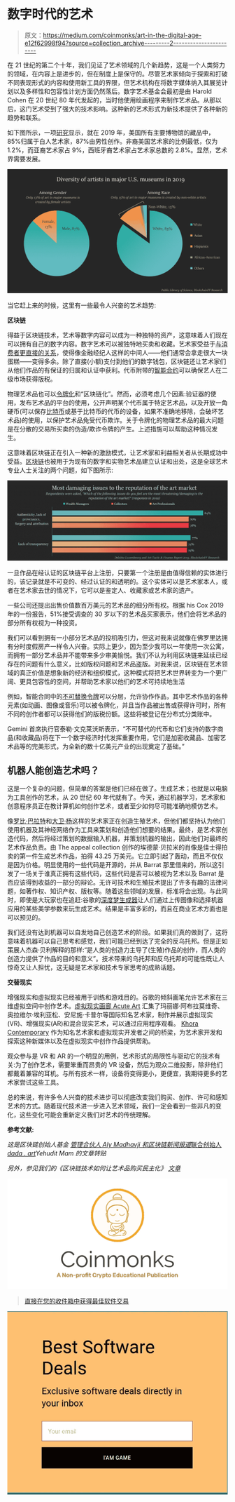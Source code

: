 # 数字时代的艺术

> 原文：<https://medium.com/coinmonks/art-in-the-digital-age-e12f62998f94?source=collection_archive---------2----------------------->

在 21 世纪的第二个十年，我们见证了艺术领域的几个新趋势，这是一个人类努力的领域，在内容上是进步的，但在制度上是保守的。尽管艺术家倾向于探索和打破不同表现形式的内容和使用新工具的界限，但艺术机构在将数字媒体纳入其展览计划以及多样性和包容性计划方面仍然落后。数字艺术基金会最初是由 Harold Cohen 在 20 世纪 80 年代发起的，当时他使用绘画程序来制作艺术品。从那以后，这门艺术受到了强大的技术影响。这种新的艺术形式为新技术提供了各种新的趋势和联系。

如下图所示，一项[研究](https://www.ncbi.nlm.nih.gov/pmc/articles/PMC6426178/)显示，就在 2019 年，美国所有主要博物馆的藏品中，85%归属于白人艺术家，87%由男性创作。非裔美国艺术家的比例最低，仅为 1.2%，而亚裔艺术家占 9%，西班牙裔艺术家占艺术家总数的 2.8%。显然，艺术界需要发展。

![](img/1b4f68b68130d4b0708b7fec0aaa73b0.png)

当它赶上来的时候，这里有一些最令人兴奋的艺术趋势:

**区块链**

得益于区块链技术，艺术等数字内容可以成为一种独特的资产，这意味着人们现在可以拥有自己的数字内容。数字艺术可以被独特地买卖和收藏。艺术家受益于[与消费者更直接的关系](https://techcrunch.com/2016/10/08/how-blockchain-can-change-the-music-industry/)，使得像金融经纪人这样的中间人——他们通常会拿走很大一块蛋糕——变得多余。除了直接(小额)支付到他们的数字钱包，区块链还让艺术家们从他们作品的有保证的归属和认证中获利。代币附带的[智能合约](https://blog.coincodecap.com/tag/smart-contact/)可以确保艺人在二级市场获得版税。

物理艺术品也可以[令牌化](/@theog__/how-to-blockchain-physical-artwork-4162ecf7f061)和“区块链化”。然而，必须考虑几个因素:验证器的使用，发布艺术品的平台的使用，公开声明某个代币属于特定艺术品，以及开放一角硬币(可以保存[比特币](https://blog.coincodecap.com/a-candid-explanation-of-bitcoin/)或基于比特币的代币的设备，如果不准确地移除，会破坏艺术品)的使用，以保护艺术品免受代币欺诈。关于令牌化的物理艺术品的最大问题是在分散的交易所买卖的伪造/欺诈令牌的产生。上述措施可以帮助这种情况发生。

这意味着区块链正在引入一种新的激励模式，让艺术家和利益相关者从长期成功中受益。[区块链](https://blog.coincodecap.com/what-is-bitcoin-and-how-it-works/)也被用于为现有的数字和实物艺术品建立认证和出处，这是全球艺术专业人士关注的两个问题，如下图所示:

![](img/075410657bb7e13b5c40e60312af5119.png)

一旦作品在经认证的区块链平台上注册，只要第一个注册是由值得信赖的实体进行的，该记录就是不可变的、经过认证的和透明的。这个实体可以是艺术家本人，或者在艺术家去世的情况下，它可以是鉴定人、收藏家或艺术家的遗产。

一些公司还提出出售价值数百万美元的艺术品的细分所有权。根据 his Cox 2019 年的一份报告，51%接受调查的 30 岁以下的艺术品买家表示，他们会将艺术品的部分所有权视为一种投资。

我们可以看到拥有一小部分艺术品的投机吸引力，但这对我来说就像在佛罗里达拥有分时度假房产一样令人兴奋。实际上更少，因为至少我可以一年使用一次公寓，而拥有一部分艺术品并不能带来多少审美愉悦。我们不认为利用区块链来延续已经存在的问题有什么意义，比如版权问题和艺术品盗版。对我来说，区块链在艺术领域的真正价值是想象新的经济和组织模式，这种模式将把艺术世界转变为一个更广阔、更具包容性的空间，并帮助艺术家以他们的艺术可持续地生活

例如，智能合同中的[不可替换令牌](https://blog.coincodecap.com/non-fungible-tokens-explained/)可以分层，允许协作作品，其中艺术作品的各种元素(如动画、图像或音乐)可以被令牌化，并且当作品被出售或获得许可时，所有不同的创作者都可以获得他们的版税份额。这些将被登记在分布式分类账中。

Gemini 首席执行官泰勒·文克莱沃斯表示，“不可替代的代币和它们支持的数字商品(和收藏品)将在下一个数字经济时代发挥重要作用，它们是加密收藏品、加密艺术品等的完美形式，为全新的数十亿美元产业的出现奠定了基础。”

## **机器人能创造艺术吗？**

这是一个复杂的问题，但简单的答案是他们已经在做了。生成艺术；也就是以电脑为工具创作的艺术，从 20 世纪 60 年代就有了。今天，通过机器学习，艺术家和创意程序员正在教计算机如何创作艺术，或者至少如何尽可能准确地模仿艺术。

像[罗比·巴拉特](https://www.instagram.com/robbie.exe/)和[大卫·杨](http://www.triplecode.com/)这样的艺术家正在创造生殖艺术，但他们都坚持认为他们使用机器及其神经网络作为工具来策划和创造他们想要的结果。最终，是艺术家创造代码，然后将经过策划的数据输入机器，并策划机器的输出，因此他们对最终的艺术作品负责。由 The appeal collection 创作的埃德蒙·贝拉米的肖像是佳士得拍卖的第一件生成艺术作品，拍得 43.25 万美元。它立即引起了轰动，而且不仅仅是因为价格。明显使用的一些代码是开源的，并从 Barrat 那里借来的，所以这引发了一场关于谁真正拥有这些代码，这些代码是否可以被视为艺术以及 Barrat 是否应该得到收益的一部分的辩论。无许可技术和生殖技术提出了许多有趣的法律问题，如著作权、知识产权、版权等。随着这些领域的发展，标准将会出现。与此同时，即使是大玩家也在追赶:谷歌的[深度梦生成器](https://deepdreamgenerator.com/)让人们通过上传图像和选择机器应用的某些美学参数来玩生成艺术。结果是丰富多彩的，而且在商业艺术方面也是可以预见的。

我们还没有达到机器可以自发地自己创造艺术的阶段。如果我们真的做到了，这将意味着机器可以自己思考和感觉，我们可能已经到达了完全的反乌托邦。但是正如策展人杰森·贝利解释的那样:“是人类的创造力主导了(生殖)作品的创作，而人类的创造力提供了作品的目的和意义”。技术带来的乌托邦和反乌托邦的可能性既让人惊奇又让人担忧，这无疑是艺术家和技术专家思考的成熟话题。

**交替现实**

增强现实和虚拟现实已经被用于训练和游戏目的。谷歌的倾斜画笔允许艺术家在三维虚拟空间中创作艺术。[虚拟现实画廊 Acute Art](https://acuteart.com/about/) 汇集了玛丽娜·阿布拉莫维奇、奥拉维尔·埃利亚松、安尼施·卡普尔等国际知名艺术家，制作并展示虚拟现实(VR)、增强现实(AR)和混合现实艺术，可以通过应用程序观看。 [Khora Contemporary](https://khoracontemporary.com/) 作为知名艺术家和虚拟现实开发者之间的桥梁，为艺术家开发和探索这种新媒体以及在虚拟现实中创作作品提供帮助。

观众参与是 VR 和 AR 的一个明显的用例，艺术形式的局限性与驱动它的技术有关:为了创作艺术，需要笨重而昂贵的 VR 设备，然后为观众二维投影，除非他们都戴着兼容的耳机。与所有技术一样，设备将变得更小，更便宜，我期待更多的艺术家尝试这些工具。

总的来说，有许多令人兴奋的技术进步可以彻底改变我们购买、创作、许可和感知艺术的方式。随着现代技术进一步进入艺术领域，我们一定会看到一些非凡的变化，这些变化可能会重新定义我们对艺术的传统理解。

**参考文献:**

*这是区块链创始人基金* [*管理合伙人 Aly Madhavji 和区块链新闻报道*联合创始人](http://blockchainff.com/)[*dada . art*](http://dada.art/)*Yehudit Mam 的文章转贴*

*另外，参见我们的《区块链技术如何让艺术品购买民主化》* [*文章*](https://www.linkedin.com/pulse/how-blockchain-technology-can-democratize-purchase-art-madhavji-%E7%A9%86%E4%BA%9A%E9%9C%96/)

![](img/e9dbce386c4f90837b5db529a4c87766.png)

> [直接在您的收件箱中获得最佳软件交易](https://coincodecap.com/?utm_source=coinmonks)

[![](img/7c0b3dfdcbfea594cc0ae7d4f9bf6fcb.png)](https://coincodecap.com/?utm_source=coinmonks)